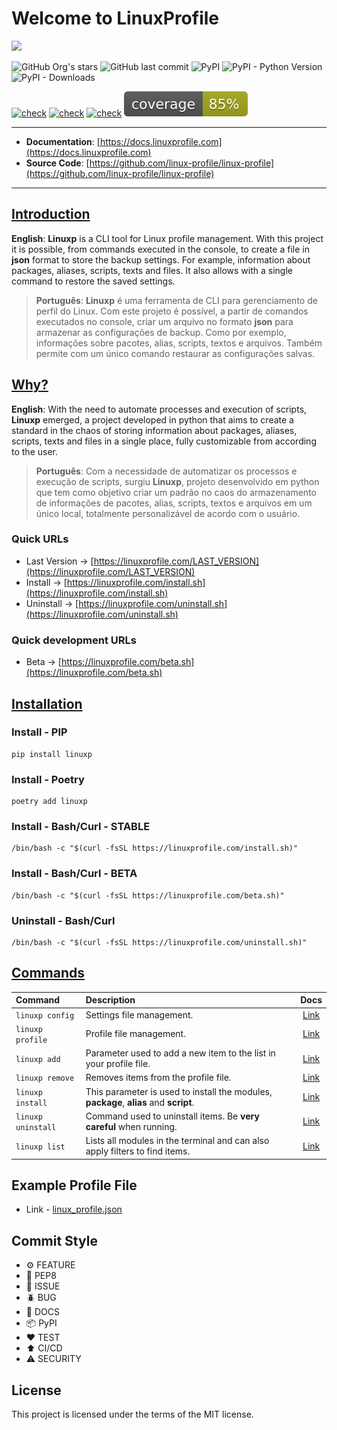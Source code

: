 # Welcome to LinuxProfile

<img src="https://github.com/linux-profile/linux-profile/blob/master/docs/linuxp.png?raw=true">

![GitHub Org's stars](https://img.shields.io/github/stars/linux-profile?label=LinuxProfile&style=flat-square)
![GitHub last commit](https://img.shields.io/github/last-commit/linux-profile/linux-profile?style=flat-square)
![PyPI](https://img.shields.io/pypi/v/linuxp?style=flat-square)
![PyPI - Python Version](https://img.shields.io/pypi/pyversions/linuxp?style=flat-square)
![PyPI - Downloads](https://img.shields.io/pypi/dm/linuxp?style=flat-square)

[![check](https://github.com/linux-profile/linux-profile/actions/workflows/python-publish-pypi.yml/badge.svg)](https://github.com/linux-profile/linux-profile/actions/workflows/python-publish-pypi.yml)
[![check](https://github.com/linux-profile/linux-profile/actions/workflows/python-publish-pypi-test.yml/badge.svg)](https://github.com/linux-profile/linux-profile/actions/workflows/python-publish-pypi-test.yml)
[![check](https://github.com/linux-profile/linux-profile/actions/workflows/python-app-test.yml/badge.svg)](https://github.com/linux-profile/linux-profile/actions/workflows/python-app-test.yml)
![](coverage.svg)

---

- **Documentation**: [https://docs.linuxprofile.com](https://docs.linuxprofile.com)
- **Source Code**: [https://github.com/linux-profile/linux-profile](https://github.com/linux-profile/linux-profile)

---

## [Introduction](https://docs.linuxprofile.com/)

**English**: **Linuxp** is a CLI tool for Linux profile management. With this project it is possible, from commands executed in the console, to create a file in **json** format to store the backup settings. For example, information about packages, aliases, scripts, texts and files. It also allows with a single command to restore the saved settings.

> **Português**: **Linuxp** é uma ferramenta de CLI para gerenciamento de perfil do Linux. Com este projeto é possível, a partir de comandos executados no console, criar um arquivo no formato **json** para armazenar as configurações de backup. Como por exemplo, informações sobre pacotes, alias, scripts, textos e arquivos. Também permite com um único comando restaurar as configurações salvas.

## [Why?](https://docs.linuxprofile.com/)

**English**: With the need to automate processes and execution of scripts, **Linuxp** emerged, a project developed in python that aims to create a standard in the chaos of storing information about packages, aliases, scripts, texts and files in a single place, fully customizable from according to the user.

> **Português**: Com a necessidade de automatizar os processos e execução de scripts, surgiu **Linuxp**, projeto desenvolvido em python que tem como objetivo criar um padrão no caos do armazenamento de informações de pacotes, alias, scripts, textos e arquivos em um único local, totalmente personalizável de acordo com o usuário.

### Quick URLs
- Last Version -> [https://linuxprofile.com/LAST_VERSION](https://linuxprofile.com/LAST_VERSION)
- Install -> [https://linuxprofile.com/install.sh](https://linuxprofile.com/install.sh)
- Uninstall -> [https://linuxprofile.com/uninstall.sh](https://linuxprofile.com/uninstall.sh)


### Quick development URLs
- Beta -> [https://linuxprofile.com/beta.sh](https://linuxprofile.com/beta.sh)

## [Installation](https://docs.linuxprofile.com/nav/installation/)

### Install - PIP

```
pip install linuxp
```

### Install - Poetry

```
poetry add linuxp
```

### Install - Bash/Curl - STABLE

```
/bin/bash -c "$(curl -fsSL https://linuxprofile.com/install.sh)"
```

### Install - Bash/Curl - BETA

```
/bin/bash -c "$(curl -fsSL https://linuxprofile.com/beta.sh)"
```

### Uninstall - Bash/Curl

```
/bin/bash -c "$(curl -fsSL https://linuxprofile.com/uninstall.sh)"
```

## [Commands](https://docs.linuxprofile.com/)


| Command               | Description                                                                           | Docs                                   |
|:--------------------- |:------------------------------------------------------------------------------------- | :------------------------------------: | 
| ``linuxp config``     | Settings file management.                                                             | [Link](https://docs.linuxprofile.com/nav/commands/config/) |
| ``linuxp profile``    | Profile file management.                                                              | [Link](https://docs.linuxprofile.com/nav/commands/profile/) |
| ``linuxp add``        | Parameter used to add a new item to the list in your profile file.                    | [Link](https://docs.linuxprofile.com/nav/commands/add/) |
| ``linuxp remove``     | Removes items from the profile file.                                                  | [Link](https://docs.linuxprofile.com/nav/commands/remove/) |
| ``linuxp install``    | This parameter is used to install the modules, **package**, **alias** and **script**. | [Link](https://docs.linuxprofile.com/nav/commands/install/) |
| ``linuxp uninstall``  | Command used to uninstall items. Be **very careful** when running.                    | [Link](https://docs.linuxprofile.com/nav/commands/uninstall/) |
| ``linuxp list``       | Lists all modules in the terminal and can also apply filters to find items.           | [Link](https://docs.linuxprofile.com/nav/commands/list/) |


## Example Profile File

- Link - [linux_profile.json](https://linuxprofile.com/linux_profile.json)

## Commit Style

- ⚙️ FEATURE
- 📝 PEP8
- 📌 ISSUE
- 🪲 BUG
- 📘 DOCS
- 📦 PyPI
- ❤️️ TEST
- ⬆️ CI/CD
- ⚠️ SECURITY

## License

This project is licensed under the terms of the MIT license.

